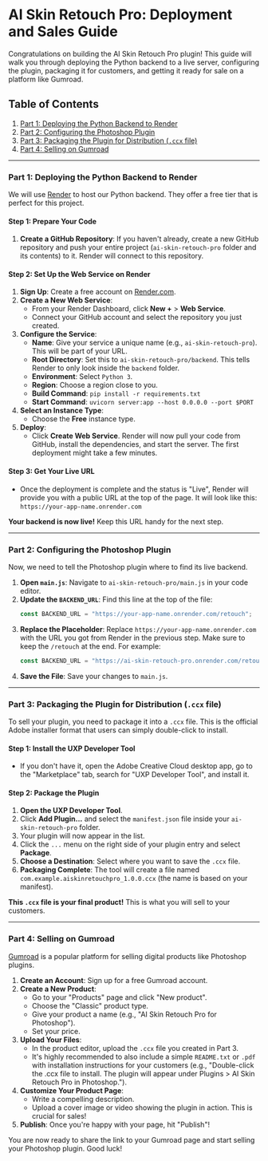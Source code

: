 # AI Skin Retouch Pro: Deployment and Sales Guide

Congratulations on building the AI Skin Retouch Pro plugin! This guide will walk you through deploying the Python backend to a live server, configuring the plugin, packaging it for customers, and getting it ready for sale on a platform like Gumroad.

## Table of Contents
1. [Part 1: Deploying the Python Backend to Render](#part-1-deploying-the-python-backend-to-render)
2. [Part 2: Configuring the Photoshop Plugin](#part-2-configuring-the-photoshop-plugin)
3. [Part 3: Packaging the Plugin for Distribution (`.ccx` file)](#part-3-packaging-the-plugin-for-distribution-ccx-file)
4. [Part 4: Selling on Gumroad](#part-4-selling-on-gumroad)

---

### Part 1: Deploying the Python Backend to Render

We will use [Render](https://render.com/) to host our Python backend. They offer a free tier that is perfect for this project.

#### Step 1: Prepare Your Code
1.  **Create a GitHub Repository**: If you haven't already, create a new GitHub repository and push your entire project (`ai-skin-retouch-pro` folder and its contents) to it. Render will connect to this repository.

#### Step 2: Set Up the Web Service on Render
1.  **Sign Up**: Create a free account on [Render.com](https://render.com/).
2.  **Create a New Web Service**:
    *   From your Render Dashboard, click **New +** > **Web Service**.
    *   Connect your GitHub account and select the repository you just created.
3.  **Configure the Service**:
    *   **Name**: Give your service a unique name (e.g., `ai-skin-retouch-pro`). This will be part of your URL.
    *   **Root Directory**: Set this to `ai-skin-retouch-pro/backend`. This tells Render to only look inside the `backend` folder.
    *   **Environment**: Select `Python 3`.
    *   **Region**: Choose a region close to you.
    *   **Build Command**: `pip install -r requirements.txt`
    *   **Start Command**: `uvicorn server:app --host 0.0.0.0 --port $PORT`
4.  **Select an Instance Type**:
    *   Choose the **Free** instance type.
5.  **Deploy**:
    *   Click **Create Web Service**. Render will now pull your code from GitHub, install the dependencies, and start the server. The first deployment might take a few minutes.

#### Step 3: Get Your Live URL
*   Once the deployment is complete and the status is "Live", Render will provide you with a public URL at the top of the page. It will look like this:
    `https://your-app-name.onrender.com`

**Your backend is now live!** Keep this URL handy for the next step.

---

### Part 2: Configuring the Photoshop Plugin

Now, we need to tell the Photoshop plugin where to find its live backend.

1.  **Open `main.js`**: Navigate to `ai-skin-retouch-pro/main.js` in your code editor.
2.  **Update the `BACKEND_URL`**: Find this line at the top of the file:
    ```javascript
    const BACKEND_URL = "https://your-app-name.onrender.com/retouch";
    ```
3.  **Replace the Placeholder**: Replace `https://your-app-name.onrender.com` with the URL you got from Render in the previous step. Make sure to keep the `/retouch` at the end. For example:
    ```javascript
    const BACKEND_URL = "https://ai-skin-retouch-pro.onrender.com/retouch";
    ```
4.  **Save the File**: Save your changes to `main.js`.

---

### Part 3: Packaging the Plugin for Distribution (`.ccx` file)

To sell your plugin, you need to package it into a `.ccx` file. This is the official Adobe installer format that users can simply double-click to install.

#### Step 1: Install the UXP Developer Tool
*   If you don't have it, open the Adobe Creative Cloud desktop app, go to the "Marketplace" tab, search for "UXP Developer Tool", and install it.

#### Step 2: Package the Plugin
1.  **Open the UXP Developer Tool**.
2.  Click **Add Plugin...** and select the `manifest.json` file inside your `ai-skin-retouch-pro` folder.
3.  Your plugin will now appear in the list.
4.  Click the `...` menu on the right side of your plugin entry and select **Package**.
5.  **Choose a Destination**: Select where you want to save the `.ccx` file.
6.  **Packaging Complete**: The tool will create a file named `com.example.aiskinretouchpro_1.0.0.ccx` (the name is based on your manifest).

**This `.ccx` file is your final product!** This is what you will sell to your customers.

---

### Part 4: Selling on Gumroad

[Gumroad](https://gumroad.com/) is a popular platform for selling digital products like Photoshop plugins.

1.  **Create an Account**: Sign up for a free Gumroad account.
2.  **Create a New Product**:
    *   Go to your "Products" page and click "New product".
    *   Choose the "Classic" product type.
    *   Give your product a name (e.g., "AI Skin Retouch Pro for Photoshop").
    *   Set your price.
3.  **Upload Your Files**:
    *   In the product editor, upload the `.ccx` file you created in Part 3.
    *   It's highly recommended to also include a simple `README.txt` or `.pdf` with installation instructions for your customers (e.g., "Double-click the .ccx file to install. The plugin will appear under Plugins > AI Skin Retouch Pro in Photoshop.").
4.  **Customize Your Product Page**:
    *   Write a compelling description.
    *   Upload a cover image or video showing the plugin in action. This is crucial for sales!
5.  **Publish**: Once you're happy with your page, hit "Publish"!

You are now ready to share the link to your Gumroad page and start selling your Photoshop plugin. Good luck!